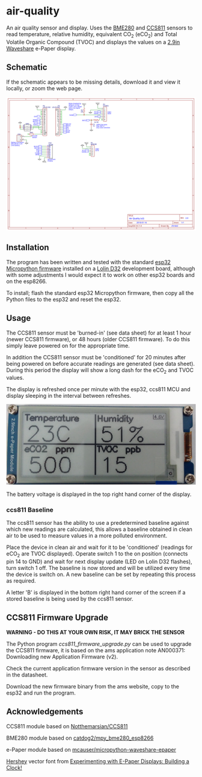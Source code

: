# air-quality
An air quality sensor and display. Uses the [BME280](https://www.bosch-sensortec.com/bst/products/all_products/bme280) and [CCS811](https://ams.com/ccs811) sensors to read temperature, relative humidity, equivalent CO<sub>2</sub> (eCO<sub>2</sub>) and Total Volatile Organic Compound (TVOC) and displays the values on a [2.9in Waveshare](https://www.waveshare.com/product/2.9inch-e-paper-module.htm) e-Paper display.

## Schematic

If the schematic appears to be missing details, download it and view it locally, or zoom the web page.

![Circuit Schematic](./air-quality-schematic.svg)

## Installation

The program has been written and tested with the standard [esp32 Micropython firmware](http://micropython.org/download#esp32) installed on a [Lolin D32](https://wiki.wemos.cc/products:d32:d32) development board, although with some adjustments I would expect it to work on other esp32 boards and on the esp8266.

To install; flash the standard esp32 Micropython firmware, then copy all the Python files to the esp32 and reset the esp32.

## Usage

The CCS811 sensor must be 'burned-in' (see data sheet) for at least 1 hour (newer CCS811 firmware), or 48 hours (older CCS811 firmware). To do this simply leave powered on for the appropriate time.

In addition the CCS811 sensor must be 'conditioned' for 20 minutes after being powered on before accurate readings are generated (see data sheet). During this period the display will show a long dash for the eCO<sub>2</sub> and TVOC values.

The display is refreshed once per minute with the esp32, ccs811 MCU and display sleeping in the interval between refreshes.

![Example Display](./screen-example.jpg)

The battery voltage is displayed in the top right hand corner of the display.

### ccs811 Baseline

The ccs811 sensor has the ability to use a predetermined baseline against which new readings are calculated, this allows a baseline obtained in clean air to be used to measure values in a more polluted environment.

Place the device in clean air and wait for it to be 'conditioned' (readings for eCO<sub>2</sub> are TVOC displayed). Operate switch 1 to the on position (connects pin 14 to GND) and wait for next display update (LED on Lolin D32 flashes), turn switch 1 off. The baseline is now stored and will be utilized every time the device is switch on. A new baseline can be set by repeating this process as required.

A letter 'B' is displayed in the bottom right hand corner of the screen if a stored baseline is being used by the ccs811 sensor.

## CCS811 Firmware Upgrade

**WARNING - DO THIS AT YOUR OWN RISK, IT MAY BRICK THE SENSOR**

The Python program _ccs811_firmware_upgrade.py_ can be used to upgrade the CCS811 firmware, it is based on the ams application note AN000371: Downloading new Application Firmware (v2).

Check the current application firmware version in the sensor as described in the datasheet.

Download the new firmware binary from the ams website, copy to the esp32 and run the program.

## Acknowledgements

CCS811 module based on [Notthemarsian/CCS811](https://github.com/Notthemarsian/CCS811)

BME280 module based on [catdog2/mpy_bme280_esp8266](https://github.com/catdog2/mpy_bme280_esp8266)

e-Paper module based on [mcauser/micropython-waveshare-epaper](https://github.com/mcauser/micropython-waveshare-epaper/blob/master/epaper2in9.py)

[Hershey](http://paulbourke.net/dataformats/hershey/) vector font from [Experimenting with E-Paper Displays: Building a Clock!](https://www.element14.com/community/groups/open-source-hardware/blog/2017/12/31/experimenting-with-e-paper-displays-building-a-clock)
